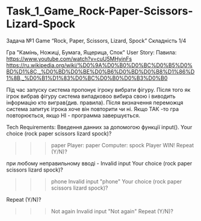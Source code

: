 # Task_1_Game_Rock-Paper-Scissors-Lizard-Spock
Задача №1 
Game “Rock, Paper, Scissors, Lizard, Spock”
Складність 1/4


Гра "Камінь, Ножиці, Бумага, Ящерица, Спок"
User Story:
Павила:
https://www.youtube.com/watch?v=cuU5MHyinFs
https://ru.wikipedia.org/wiki/%D0%9A%D0%B0%D0%BC%D0%B5%D0%BD%D1%8C,_%D0%BD%D0%BE%D0%B6%D0%BD%D0%B8%D1%86%D1%8B,_%D0%B1%D1%83%D0%BC%D0%B0%D0%B3%D0%B0

Під час запуску система пропонує ігроку вибрати фігуру. Після того як ігрок вибрав фігуру система випадковоо вибира свою і виводить
інформацію кто виграв(див. правила).
Після визначення переможця система запитує ігрока хоче він повторити чи ні. Якщо ТАК -то гра повторюється, якщо НІ - программа завершується. 

Tech Requirements:
Введення данних за допомогою функції input().
Your choice (rock paper scissors lizard spock)?
>>> paper
Player: paper
Computer: spock
Player WIN!
Repeat (Y/N)?

при любому неправильному вводі  - Invalid input
Your choice (rock paper scissors lizard spock)?
>>> phone
Invalid input "phone"
Your choice (rock paper scissors lizard spock)?

Repeat (Y/N)?
>>> Not again
Invalid input "Not again"
Repeat (Y/N)?
